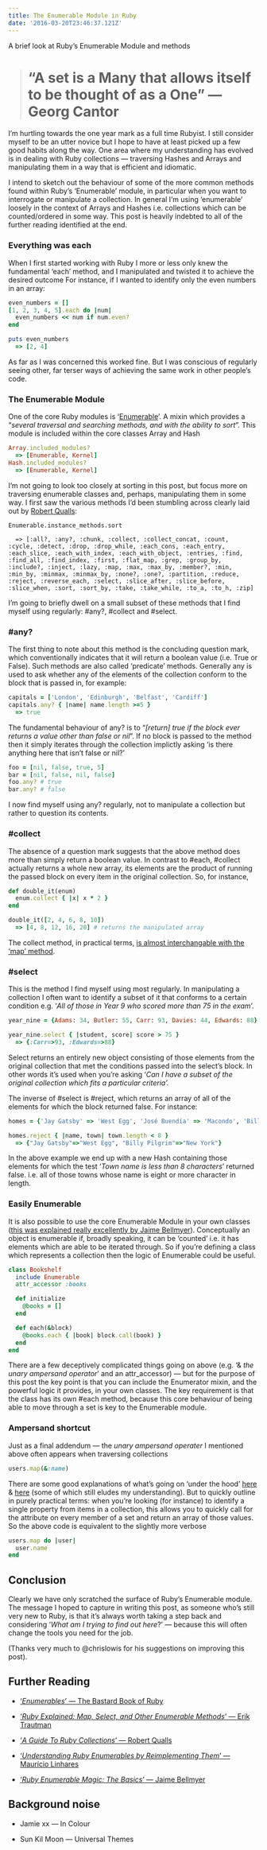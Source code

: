 ```yaml
---
title: The Enumerable Module in Ruby
date: '2016-03-20T23:46:37.121Z'
---
```


A brief look at Ruby’s Enumerable Module and methods

> # “A set is a Many that allows itself to be thought of as a One” — **Georg Cantor**

I’m hurtling towards the one year mark as a full time Rubyist. I still consider myself to be an utter novice but I hope to have at least picked up a few good habits along the way. One area where my understanding has evolved is in dealing with Ruby collections — traversing Hashes and Arrays and manipulating them in a way that is efficient and idiomatic.

I intend to sketch out the behaviour of some of the more common methods found within Ruby’s ‘Enumerable’ module, in particular when you want to interrogate or manipulate a collection. In general I’m using ‘enumerable’ loosely in the context of Arrays and Hashes i.e. collections which can be counted/ordered in some way. This post is heavily indebted to all of the further reading identified at the end.

### Everything was each

When I first started working with Ruby I more or less only knew the fundamental ‘each’ method, and I manipulated and twisted it to achieve the desired outcome For instance, if I wanted to identify only the even numbers in an array:

```ruby
even_numbers = []
[1, 2, 3, 4, 5].each do |num|
  even_numbers << num if num.even?
end

puts even_numbers
  => [2, 4]
```

As far as I was concerned this worked fine. But I was conscious of regularly seeing other, far terser ways of achieving the same work in other people’s code.

### The Enumerable Module

One of the core Ruby modules is ‘[Enumerable](http://ruby-doc.org/core-2.2.2/Enumerable.html)’. A mixin which provides a “_several traversal and searching methods, and with the ability to sort_”. This module is included within the core classes Array and Hash

```ruby
Array.included_modules?
  => [Enumerable, Kernel]
Hash.included_modules?
  => [Enumerable, Kernel]
```

I’m not going to look too closely at sorting in this post, but focus more on traversing enumerable classes and, perhaps, manipulating them in some way. I first saw the various methods I’d been stumbling across clearly laid out by [Robert Qualls](http://www.sitepoint.com/guide-ruby-collections-iii-enumerable-enumerator/):

    Enumerable.instance_methods.sort

      => [:all?, :any?, :chunk, :collect, :collect_concat, :count,  :cycle, :detect, :drop, :drop_while, :each_cons, :each_entry, :each_slice, :each_with_index, :each_with_object, :entries, :find, :find_all, :find_index, :first, :flat_map, :grep, :group_by, :include?, :inject, :lazy, :map, :max, :max_by, :member?, :min, :min_by, :minmax, :minmax_by, :none?, :one?, :partition, :reduce, :reject, :reverse_each, :select, :slice_after, :slice_before, :slice_when, :sort, :sort_by, :take, :take_while, :to_a, :to_h, :zip]

I’m going to briefly dwell on a small subset of these methods that I find myself using regularly: #any?, #collect and #select.

### #any?

The first thing to note about this method is the concluding question mark, which conventionally indicates that it will return a boolean value (i.e. True or False). Such methods are also called ‘predicate’ methods. Generally any is used to ask whether any of the elements of the collection conform to the block that is passed in, for example:

```ruby
capitals = ['London', 'Edinburgh', 'Belfast', 'Cardiff']
capitals.any? { |name| name.length >=5 }
  => true
```

The fundamental behaviour of any? is to “_[return] true if the block ever returns a value other than false or nil_”. If no block is passed to the method then it simply iterates through the collection implictly asking ‘is there anything here that isn’t false or nil?’

```ruby
foo = [nil, false, true, 5]
bar = [nil, false, nil, false]
foo.any? # true
bar.any? # false
```

I now find myself using any? regularly, not to manipulate a collection but rather to question its contents.

### #collect

The absence of a question mark suggests that the above method does more than simply return a boolean value. In contrast to #each, #collect actually returns a whole new array, its elements are the product of running the passed block on every item in the original collection. So, for instance,

```ruby
def double_it(enum)
  enum.collect { |x| x * 2 }
end

double_it([2, 4, 6, 8, 10])
  => [4, 8, 12, 16, 20] # returns the manipulated array
```

The collect method, in practical terms, [is almost interchangable with the ‘map’ method](http://stackoverflow.com/questions/5254732/difference-between-map-and-collect-in-ruby).

### #select

This is the method I find myself using most regularly. In manipulating a collection I often want to identify a subset of it that conforms to a certain condition e.g. ‘_All of those in Year 9 who scored more than 75 in the exam_’.

```ruby
year_nine = {Adams: 34, Butler: 55, Carr: 93, Davies: 44, Edwards: 88}

year_nine.select { |student, score| score > 75 }
  => {:Carr=>93, :Edwards=>88}
```

Select returns an entirely new object consisting of those elements from the original collection that met the conditions passed into the select’s block. In other words it’s used when you’re asking ‘_Can I have a subset of the original collection which fits a particular criteria’._

The inverse of #select is #reject, which returns an array of all of the elements for which the block returned false. For instance:

```ruby
homes = {'Jay Gatsby' => 'West Egg', 'José Buendía' => 'Macondo', 'Billy Pilgrim' => 'New York'}

homes.reject { |name, town| town.length < 8 }
  => {"Jay Gatsby"=>"West Egg", "Billy Pilgrim"=>"New York"}
```

In the above example we end up with a new Hash containing those elements for which the test ‘_Town name is less than 8 characters_’ returned false. i.e. all of those towns whose name is eight or more character in length.

### Easily Enumerable

It is also possible to use the core Enumerable Module in your own classes ([this was explained really excellently by Jaime Bellmyer](http://kconrails.com/2010/11/30/ruby-enumerable-primer-part-1-the-basics/)). Conceptually an object is enumerable if, broadly speaking, it can be ‘counted’ i.e. it has elements which are able to be iterated through. So if you’re defining a class which represents a collection then the logic of Enumerable could be useful.

```ruby
class Bookshelf
  include Enumerable
  attr_accessor :books

  def initialize
    @books = []
  end

  def each(&block)
    @books.each { |book| block.call(book) }
  end
end
```

There are a few deceptively complicated things going on above (e.g. ‘& _the_ _unary ampersand operator_’ and an attr_accessor) — but for the purpose of this post the key point is that you can include the Enumerator mixin, and the powerful logic it provides, in your own classes. The key requirement is that the class has its own #each method, because this core behaviour of being able to move through a set is key to the Enumerable module.

### Ampersand shortcut

Just as a final addendum — the _unary ampersand operater_ I mentioned above often appears when traversing collections

```ruby
users.map(&:name)
```

There are some good explanations of what’s going on ‘under the hood’ [here](http://stackoverflow.com/questions/1961030/ruby-ampersand-colon-shortcut) & [here](http://kconrails.com/2010/12/01/ruby-enumerable-primer-part-2-unary-ampersand-operator/) (some of which still eludes my understanding). But to quickly outline in purely practical terms: when you’re looking (for instance) to identify a single property from items in a collection, this allows you to quickly call for the attribute on every member of a set and return an array of those values. So the above code is equivalent to the slightly more verbose

```ruby
users.map do |user|
  user.name
end
```

## Conclusion

Clearly we have only scratched the surface of Ruby’s Enumerable module. The message I hoped to capture in writing this post, as someone who’s still very new to Ruby, is that it’s always worth taking a step back and considering ‘_What am I trying to find out here_?’ — because this will often change the tools you need for the job.

(Thanks very much to @chrislowis for his suggestions on improving this post).

## Further Reading

- [‘_Enumerables_’ — The Bastard Book of Ruby](http://ruby.bastardsbook.com/chapters/enumerables/)

- [‘_Ruby Explained: Map, Select, and Other Enumerable Methods_’ — Erik Trautman](http://www.eriktrautman.com/posts/ruby-explained-map-select-and-other-enumerable-methods)

- [‘_A Guide To Ruby Collections_’ — Robert Qualls](http://www.sitepoint.com/guide-ruby-collections-iii-enumerable-enumerator/)

- [‘_Understanding Ruby Enumerables by Reimplementing Them_’ — Maurício Linhares](http://mauricio.github.io/2015/01/12/implementing-enumerable-in-ruby.html)

- [‘_Ruby Enumerable Magic: The Basics_’ — Jaime Bellmyer](http://kconrails.com/2010/11/30/ruby-enumerable-primer-part-1-the-basics/)

## Background noise

- Jamie xx — In Colour

- Sun Kil Moon — Universal Themes
